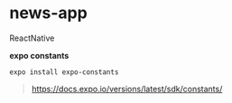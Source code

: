 # news-app
ReactNative


**expo constants**
```
expo install expo-constants
```
>https://docs.expo.io/versions/latest/sdk/constants/

